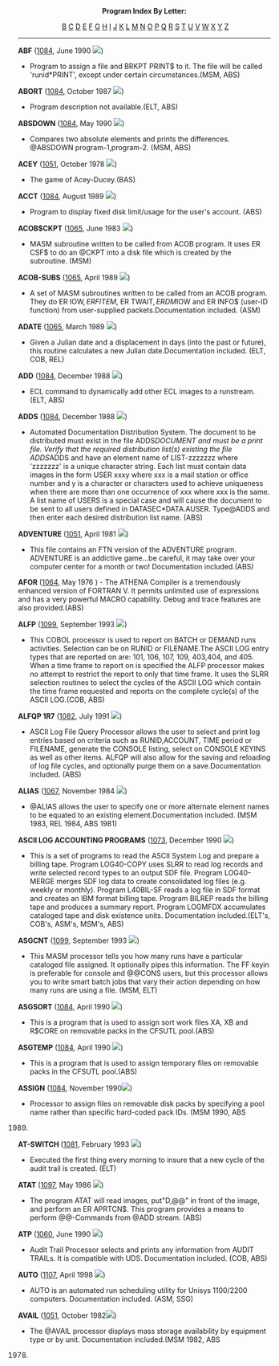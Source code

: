 <x-claris-window top="66" bottom="768" left="8" right="538">
   <x-claris-tagview mode="minimal">


<center><b>Program Index By Letter:</b>

&nbsp;[B](B-INDEX.md) [C](C-INDEX.md)
[D](D-INDEX.md) [E](E-INDEX.md) [F](F-INDEX.md)
[G](G-INDEX.md) [H](H-INDEX.md) [I](I-INDEX.md)
[J](J-INDEX.md) [K](K-INDEX.md) [L](L-INDEX.md)
[M](M-INDEX.md) [N](N-INDEX.md) [O](O-INDEX.md)
[P](P-INDEX.md) [Q](Q-INDEX.md) [R](R-INDEX.md)
[S](S-INDEX.md) [T](T-INDEX.md) [U](U-INDEX.md)
[V](V-INDEX.md) [W](W-INDEX.md) [X](X-INDEX.md)
[Y](Y-INDEX.md) [Z](Z-INDEX.md)

</center>


&#13;&#13;
- - -

<b>ABF</b> ([1084](1084/INDEX.md), June 1990 ![](../IMAGES/OS2200.JPG))
- Program to assign a file and BRKPT PRINT$ to it. The file will be
called 'runid*PRINT', except under certain circumstances.(MSM,
ABS)


<b>ABORT</b> ([1084](1084/INDEX.md), October 1987
![](../IMAGES/OS2200.JPG))
- Program description not available.(ELT, ABS)


<b>ABSDOWN</b> ([1084](1084/INDEX.md), May 1990
![](../IMAGES/OS2200.JPG))
- Compares two absolute elements and prints the differences. @ABSDOWN
program-1,program-2. (MSM, ABS)


<b>ACEY</b> ([1051](1051/INDEX.md), October 1978
![](../IMAGES/OS2200.JPG))
- The game of Acey-Ducey.(BAS)


<b>ACCT</b> ([1084](1084/INDEX.md), August 1989
![](../IMAGES/OS2200.JPG))
- Program to display fixed disk limit/usage for the user's account.
(ABS)


<b>ACOB$CKPT</b> ([1065](1065/INDEX.md), June 1983
![](../IMAGES/OS2200.JPG))
- MASM subroutine written to be called from ACOB program. It uses ER
CSF$ to do an @CKPT into a disk file which is created by the
subroutine. (MSM)


<b>ACOB-SUBS</b> ([1065](1065/INDEX.md), April 1989
![](../IMAGES/OS2200.JPG))
- A set of MASM subroutines written to be called from an ACOB
program. They do ER IOW$, ER FITEM$, ER TWAIT$, ER DM$IOW and ER
INFO$ (user-ID function) from user-supplied packets.Documentation
included. (ASM)


<b>ADATE</b> ([1065](1065/INDEX.md), March 1989
![](../IMAGES/OS2200.JPG))
- Given a Julian date and a displacement in days (into the past or
future), this routine calculates a new Julian date.Documentation
included. (ELT, COB, REL)


<b>ADD</b> ([1084](1084/INDEX.md), December 1988
![](../IMAGES/OS2200.JPG))
- ECL command to dynamically add other ECL images to a runstream.
(ELT, ABS)


<b>ADDS</b> ([1084](1084/INDEX.md), December 1988
![](../IMAGES/OS2200.JPG))
- Automated Documentation Distribution System. The document to be
distributed must exist in the file ADDS*DOCUMENT and must be a print
file. Verify that the required distribution list(s) existing the file
ADDS*ADDS and have an element name of LIST-zzzzzzz where 'zzzzzzz' is
a unique character string. Each list must contain data images in the
form USER xxxy where xxx is a mail station or office number and y is
a character or characters used to achieve uniqueness when there are
more than one occurrence of xxx where xxx is the same. A list name of
USERS is a special case and will cause the document to be sent to all
users defined in DATASEC*DATA.AUSER. Type@ADDS and then enter each
desired distribution list name. (ABS)


<b>ADVENTURE</b> ([1051](1051/INDEX.md), April 1981
![](../IMAGES/OS2200.JPG))
- This file contains an FTN version of the ADVENTURE program.
ADVENTURE is an addictive game...be careful, it may take over your
computer center for a month or two! Documentation included.(ABS)


<b>AFOR</b> ([1064](1064/INDEX.md), May 1976 ) - The
ATHENA Compiler is a tremendously enhanced version of FORTRAN V. It
permits unlimited use of expressions and has a very powerful MACRO
capability. Debug and trace features are also provided.(ABS)


<b>ALFP</b> ([1099](1099/INDEX.md), September 1993
![](../IMAGES/OS2200.JPG))
- This COBOL processor is used to report on BATCH or DEMAND runs
activities. Selection can be on RUNID or FILENAME.The ASCII LOG entry
types that are reported on are: 101, 106, 107, 109, 403,404, and 405.
When a time frame to report on is specified the ALFP processor makes
no attempt to restrict the report to only that time frame. It uses
the SLRR selection routines to select the cycles of the ASCII LOG
which contain the time frame requested and reports on the complete
cycle(s) of the ASCII LOG.(COB, ABS)


<b>ALFQP 1R7</b> ([1082](1082/INDEX.md), July 1991
![](../IMAGES/OS2200.JPG))
- ASCII Log File Query Processor allows the user to select and print
log entries based on criteria such as RUNID,ACCOUNT, TIME period or
FILENAME, generate the CONSOLE listing, select on CONSOLE KEYINS as
well as other items. ALFQP will also allow for the saving and
reloading of log file cycles, and optionally purge them on a
save.Documentation included. (ABS)


<b>ALIAS</b> ([1067](1067/INDEX.md), November 1984
![](../IMAGES/OS2200.JPG))
- @ALIAS allows the user to specify one or more alternate element
names to be equated to an existing element.Documentation included.
(MSM 1983, REL 1984, ABS 1981)


<b>ASCII LOG ACCOUNTING PROGRAMS</b> ([1073](1073/INDEX.md),
December 1990 ![](../IMAGES/OS2200.JPG))
- This is a set of programs to read the ASCII System Log and prepare
a billing tape. Program LOG40-COPY uses SLRR to read log records and
write selected record types to an output SDF file. Program
LOG40-MERGE merges SDF log data to create consolidated log files
(e.g. weekly or monthly). Program L40BIL-SF reads a log file in SDF
format and creates an IBM format billing tape. Program BILREP reads
the billing tape and produces a summary report. Program LOGMFDX
accumulates cataloged tape and disk existence units. Documentation
included.(ELT's, COB's, ASM's, MSM's, ABS)


<b>ASGCNT</b> ([1099](1099/INDEX.md), September 1993
![](../IMAGES/OS2200.JPG))
- This MASM processor tells you how many runs have a particular
cataloged file assigned. It optionally pipes this information. The FF
keyin is preferable for console and @@CONS users, but this processor
allows you to write smart batch jobs that vary their action depending
on how many runs are using a file. (MSM, ELT)


<b>ASGSORT</b> ([1084](1084/INDEX.md), April 1990
![](../IMAGES/OS2200.JPG))
- This is a program that is used to assign sort work files XA, XB and
R$CORE on removable packs in the CFSUTL pool.(ABS)


<b>ASGTEMP</b> ([1084](1084/INDEX.md), April 1990
![](../IMAGES/OS2200.JPG))
- This is a program that is used to assign temporary files on
removable packs in the CFSUTL pool.(ABS)


<b>ASSIGN</b> ([1084](1084/INDEX.md), November
1990![](../IMAGES/OS2200.JPG))
- Processor to assign files on removable disk packs by specifying a
pool name rather than specific hard-coded pack IDs. (MSM 1990, ABS
1989)


<b>AT-SWITCH </b>([1081](1081/INDEX.md), February 1993
![](../IMAGES/OS2200.JPG))
- Executed the first thing every morning to insure that a new cycle
of the audit trail is created. (ELT)


<b>ATAT</b> ([1097](1097/INDEX.md), May 1986
![](../IMAGES/OS2200.JPG))
- The program ATAT will read images, put"D,@@" in front of the image,
and perform an ER APRTCN$. This program provides a means to perform
@@-Commands from @ADD stream. (ABS)


<b>ATP</b> ([1060](1060/INDEX.md), June 1990
![](../IMAGES/OS2200.JPG))
- Audit Trail Processor selects and prints any information from AUDIT
TRAILs. It is compatible with UDS. Documentation included. (COB,
ABS)


<b>AUTO</b> ([1107](1107/INDEX.md), April 1998
![](../IMAGES/OS2200.JPG))
- AUTO is an automated run scheduling utility for Unisys 1100/2200
computers. Documentation included. (ASM, SSG)


<b>AVAIL</b> ([1051](1051/INDEX.md), October
1982![](../IMAGES/OS2200.JPG))
- The @AVAIL processor displays mass storage availability by
equipment type or by unit. Documentation included.(MSM 1982, ABS
1978)


</x-claris-tagview></x-claris-window>